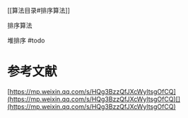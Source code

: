 [[算法目录#排序算法]]




排序算法



堆排序 #todo 





# 参考文献

[https://mp.weixin.qq.com/s/HQg3BzzQfJXcWyltsgOfCQ](https://mp.weixin.qq.com/s/HQg3BzzQfJXcWyltsgOfCQ)[](https://mp.weixin.qq.com/s/HQg3BzzQfJXcWyltsgOfCQ)

